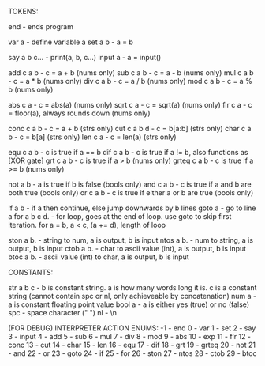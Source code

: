 TOKENS:

end           - ends program

var a         - define variable a
set a b       - a = b

say a b c...  - print(a, b, c...)
input a       - a = input()

add c a b     - c = a + b (nums only)
sub c a b     - c = a - b (nums only)
mul c a b     - c = a * b (nums only)
div c a b     - c = a / b (nums only)
mod c a b     - c = a % b (nums only)

abs c a       - c = abs(a) (nums only)
sqrt c a      - c = sqrt(a) (nums only)
flr c a       - c = floor(a), always rounds down (nums only)

conc c a b     - c = a + b (strs only)
cut c a b d   - c = b[a:b] (strs only)
char c a b     - c = b[a] (strs only)
len c a       - c = len(a) (strs only)

equ c a b     - c is true if a == b
dif c a b     - c is true if a != b, also functions as [XOR gate]
grt c a b     - c is true if a > b (nums only)
grteq c a b   - c is true if a >= b (nums only)

not a b       - a is true if b is false (bools only)
and c a b     - c is true if a and b are both true (bools only)
or c a b      - c is true if either a or b are true (bools only)

if a b        - if a then continue, else jump downwards by b lines
goto a        - go to line a
for a b c d.    - for loop, goes at the end of loop. use goto to skip first iteration. for a = b, a < c, (a += d), length of loop

ston a b.     - string to num, a is output, b is input
ntos a b.     - num to string, a is output, b is input
ctob a b.     - char to ascii value (int), a is output, b is input
btoc a b.     - ascii value (int) to char, a is output, b is input

CONSTANTS:

str a b c     - b is constant string. a is how many words long it is. c is a constant string (cannot contain spc or nl, only achieveable by concatenation)
num a         - a is constant floating point value
bool a        - a is either yes (true) or no (false)
spc           - space character (" ")
nl            - \n

(FOR DEBUG) INTERPRETER ACTION ENUMS:
-1 - end
0 - var
1 - set
2 - say
3 - input
4 - add
5 - sub
6 - mul
7 - div
8 - mod
9 - abs
10 - exp
11 - flr
12 - conc
13 - cut
14 - char
15 - len
16 - equ
17 - dif
18 - grt
19 - grteq
20 - not
21 - and
22 - or
23 - goto
24 - if
25 - for
26 - ston
27 - ntos
28 - ctob
29 - btoc
